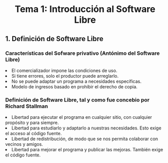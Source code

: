 <br>

# <center>Tema 1: Introducción al  Software Libre

## 1. Definición de Software Libre
### Características del Sofware privativo (Antónimo del Software Libre)

<li> El comercializador impone las condiciones de uso.
<li> Si tiene errores, solo el productor puede arreglarlo.
<li> No se puede adaptar un programa a necesidades específicas.  
<li> Modelo de ingresos basado en prohibir el derecho de copia.

### Definición de Software Libre, tal y como fue concebio por Richard Stallman

<li> Libertad para ejecutar el programa en cualquier sitio, con cualquier propósito y para siempre.

<li> Libertad para estudiarlo y adaptarlo a nuestras necesidades. Esto exige el acceso al código fuente.

<li> Libertad de redistribución, de modo que se nos permita colaborar con vecinos y amigos.

<li> Libertad para mejorar el programa y publicar las mejoras. También exige el código fuente.
